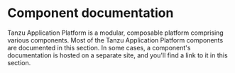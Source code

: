 # Component documentation

Tanzu Application Platform is a modular, composable platform comprising various components. Most of the Tanzu Application Platform components are
documented in this section. In some cases, a component's documentation is hosted on a separate site, and you'll find a link to it in this section.
